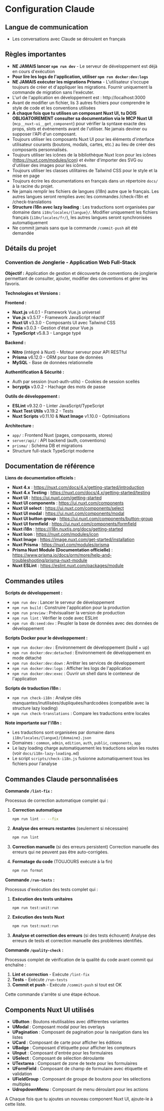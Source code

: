 # Configuration Claude

## Langue de communication

- Les conversations avec Claude se déroulent en français

## Règles importantes

- **NE JAMAIS lancer `npm run dev`** - Le serveur de développement est déjà en cours d'exécution
- **Pour lire les logs de l'application, utiliser `npm run docker:dev:logs`**
- **NE JAMAIS exécuter les migrations Prisma** - L'utilisateur s'occupe toujours de créer et d'appliquer les migrations. Fournir uniquement la commande de migration sans l'exécuter.
- L'url de l'application en développement est : http://localhost:3000
- Avant de modifier un fichier, lis 3 autres fichiers pour comprendre le style de code et les conventions utilisées
- **A chaque fois que tu utilises un composant Nuxt UI, tu DOIS OBLIGATOIREMENT consulter sa documentation via le MCP Nuxt UI** (`mcp__nuxt-ui__get_component`) pour vérifier la syntaxe exacte des props, slots et événements avant de l'utiliser. Ne jamais deviner ou supposer l'API d'un composant.
- Toujours utiliser les composants Nuxt UI pour les éléments d'interface utilisateur courants (boutons, modals, cartes, etc.) au lieu de créer des composants personnalisés.
- Toujours utiliser les icônes de la bibliothèque Nuxt Icon pour les icônes (https://nuxt.com/modules/icon) et éviter d'importer des SVG ou d'utiliser des images pour les icônes.
- Toujours utiliser les classes utilitaires de Tailwind CSS pour le style et la mise en page
- Toujours écrire les documentations en français dans un répertoire `docs/` à la racine du projet.
- Ne jamais remplir les fichiers de langues (i18n) autre que le français. Les autres langues seront remplies avec les commandes /check-i18n et /check-translations
- **Structure i18n avec lazy loading** : Les traductions sont organisées par domaine dans `i18n/locales/{langue}/`. Modifier uniquement les fichiers français (`i18n/locales/fr/`), les autres langues seront synchronisées automatiquement
- Ne commit jamais sans que la commande `/commit-push` ait été demandée

## Détails du projet

### Convention de Jonglerie - Application Web Full-Stack

**Objectif :** Application de gestion et découverte de conventions de jonglerie permettant de consulter, ajouter, modifier des conventions et gérer les favoris.

**Technologies et Versions :**

**Frontend :**

- **Nuxt.js** v4.0.1 - Framework Vue.js universel
- **Vue.js** v3.5.17 - Framework JavaScript réactif
- **Nuxt UI** v3.3.0 - Composants UI avec Tailwind CSS
- **Pinia** v3.0.3 - Gestion d'état pour Vue.js
- **TypeScript** v5.8.3 - Langage typé

**Backend :**

- **Nitro** (intégré à Nuxt) - Moteur serveur pour API RESTful
- **Prisma** v6.12.0 - ORM pour base de données
- **MySQL** - Base de données relationnelle

**Authentification & Sécurité :**

- Auth par session (nuxt-auth-utils) - Cookies de session scellés
- **bcryptjs** v3.0.2 - Hachage des mots de passe

**Outils de développement :**

- **ESLint** v9.32.0 - Linter JavaScript/TypeScript
- **Nuxt Test Utils** v3.19.2 - Tests
- **Nuxt Scripts** v0.11.10 & **Nuxt Image** v1.10.0 - Optimisations

**Architecture :**

- `app/` : Frontend Nuxt (pages, composants, stores)
- `server/api/` : API backend (auth, conventions)
- `prisma/` : Schéma DB et migrations
- Structure full-stack TypeScript moderne

## Documentation de référence

**Liens de documentation officiels :**

- **Nuxt 4.x** : https://nuxt.com/docs/4.x/getting-started/introduction
- **Nuxt 4.x Testing** : https://nuxt.com/docs/4.x/getting-started/testing
- **Nuxt UI** : https://ui.nuxt.com/getting-started
- **Nuxt UI components** : https://ui.nuxt.com/components
- **Nuxt UI select** : https://ui.nuxt.com/components/select
- **Nuxt UI modal** : https://ui.nuxt.com/components/modal
- **Nuxt UI button group** : https://ui.nuxt.com/components/button-group
- **Nuxt UI formfield** : https://ui.nuxt.com/components/formfield
- **Nuxt i18n** : https://i18n.nuxtjs.org/docs/getting-started
- **Nuxt Icon** : https://nuxt.com/modules/icon
- **Nuxt Image** : https://image.nuxt.com/get-started/installation
- **Nuxt Prisma** : https://nuxt.com/modules/prisma
- **Prisma Nuxt Module (Documentation officielle)** : https://www.prisma.io/docs/orm/more/help-and-troubleshooting/prisma-nuxt-module
- **Nuxt ESLint** : https://eslint.nuxt.com/packages/module

## Commandes utiles

**Scripts de développement :**

- `npm run dev` : Lancer le serveur de développement
- `npm run build` : Construire l'application pour la production
- `npm run preview` : Prévisualiser la version de production
- `npm run lint` : Vérifier le code avec ESLint
- `npm run db:seed:dev` : Peupler la base de données avec des données de développement

**Scripts Docker pour le développement :**

- `npm run docker:dev` : Environnement de développement (build + up)
- `npm run docker:dev:detached` : Environnement de développement en mode détaché
- `npm run docker:dev:down` : Arrêter les services de développement
- `npm run docker:dev:logs` : Afficher les logs de l'application
- `npm run docker:dev:exec` : Ouvrir un shell dans le conteneur de l'application

**Scripts de traduction i18n :**

- `npm run check-i18n` : Analyse clés manquantes/inutilisées/dupliquées/hardcodées (compatible avec la structure lazy loading)
- `npm run check-translations` : Compare les traductions entre locales

**Note importante sur l'i18n :**

- Les traductions sont organisées par domaine dans `i18n/locales/{langue}/{domaine}.json`
- Domaines : `common`, `admin`, `edition`, `auth`, `public`, `components`, `app`
- Le lazy loading charge automatiquement les traductions selon les routes (voir `docs/i18n-lazy-loading.md`)
- Le script `scripts/check-i18n.js` fusionne automatiquement tous les fichiers pour l'analyse

## Commandes Claude personnalisées

**Commande `/lint-fix` :**

Processus de correction automatique complet qui :

1. **Correction automatique**

   ```bash
   npm run lint -- --fix
   ```

2. **Analyse des erreurs restantes** (seulement si nécessaire)

   ```bash
   npm run lint
   ```

3. **Correction manuelle** (si des erreurs persistent)
   Correction manuelle des erreurs qui ne peuvent pas être auto-corrigées.

4. **Formatage du code** (TOUJOURS exécuté à la fin)
   ```bash
   npm run format
   ```

**Commande `/run-tests` :**

Processus d'exécution des tests complet qui :

1. **Exécution des tests unitaires**

   ```bash
   npm run test:unit:run
   ```

2. **Exécution des tests Nuxt**

   ```bash
   npm run test:nuxt:run
   ```

3. **Analyse et correction des erreurs** (si des tests échouent)
   Analyse des erreurs de tests et correction manuelle des problèmes identifiés.

**Commande `/quality-check` :**

Processus complet de vérification de la qualité du code avant commit qui enchaîne :

1. **Lint et correction** - Exécute `/lint-fix`
2. **Tests** - Exécute `/run-tests`
3. **Commit et push** - Exécute `/commit-push` si tout est OK

Cette commande s'arrête si une étape échoue.

## Components Nuxt UI utilisés

- **UButton** : Boutons réutilisables avec différentes variantes
- **UModal** : Composant modal pour les overlays
- **UPagination** : Composant de pagination pour la navigation dans les listes
- **UCard** : Composant de carte pour afficher les éditions
- **UBadge** : Composant d'étiquette pour afficher les compteurs
- **UInput** : Composant d'entrée pour les formulaires
- **USelect** : Composant de sélection déroulante
- **UTextarea** : Composant de zone de texte pour les formulaires
- **UFormField** : Composant de champ de formulaire avec étiquette et validation
- **UFieldGroup** : Composant de groupe de boutons pour les sélections multiples
- **UdropdownMenu** : Composant de menu déroulant pour les actions

A Chaque fois que tu ajoutes un nouveau component Nuxt UI, ajoute-le à cette liste.
